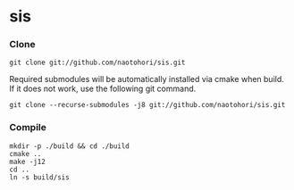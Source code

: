 # sis

### Clone

```
git clone git://github.com/naotohori/sis.git
```

Required submodules will be automatically installed via cmake when build. If it does not work, use the following git command.

```
git clone --recurse-submodules -j8 git://github.com/naotohori/sis.git
```

### Compile

```
mkdir -p ./build && cd ./build
cmake ..
make -j12
cd ..
ln -s build/sis
```
